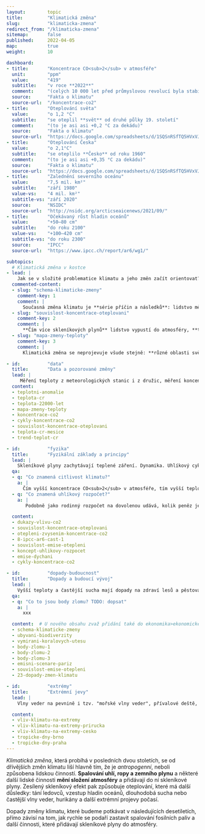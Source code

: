 ```yaml
---
layout:        topic
title:         "Klimatická změna"
slug:          "klimaticka-zmena"
redirect_from: "/klimaticka-zmena"
sitemap:       false
published:     2022-04-05
map:           true
weight:        10

dashboard:
- title:       "Koncentrace CO<sub>2</sub> v atmosféře"
  unit:        "ppm"
  value:       "419"
  subtitle:    "v roce **2022**"
  comment:     "(celých 10 000 let před průmyslovou revolucí byla stabilní koncentrace ~270 ppm)"
  source:      "Fakta o klimatu"
  source-url:  "/koncentrace-co2"
- title:       "Oteplování světa"
  value:       "o 1,2 °C"
  subtitle:    "se oteplil **svět** od druhé půlky 19. století"
  comment:     "(to je asi asi +0,2 °C za dekádu)"
  source:      "Fakta o klimatu"
  source-url:  "https://docs.google.com/spreadsheets/d/1SQSnRSfTQ5HVxVJvwj4igfl22hyblYVjDo_INceKy4I/edit#gid=979818322"
- title:       "Oteplování Česka"
  value:       "o 2,1°C"
  subtitle:    "se oteplilo **Česko** od roku 1960"
  comment:     "(to je asi asi +0,35 °C za dekádu)"
  source:      "Fakta o klimatu"
  source-url:  "https://docs.google.com/spreadsheets/d/1SQSnRSfTQ5HVxVJvwj4igfl22hyblYVjDo_INceKy4I/edit#gid=979818322"
- title:       "Zalednění severního oceánu"
  value:       "7,5 mil. km²"
  subtitle:    "září 1980"
  value-vs:    "4 mil. km²"
  subtitle-vs: "září 2020"
  source:      "NSIDC"
  source-url:  "http://nsidc.org/arcticseaicenews/2021/09/"
- title:       "Očekávaný růst hladin oceánů"
  value:       "+50–80 cm"
  subtitle:    "do roku 2100"
  value-vs:    "+100–420 cm"
  subtitle-vs: "do roku 2300"
  source:      "IPCC"
  source-url:  "https://www.ipcc.ch/report/ar6/wg1/"

subtopics:
  # Klimatická změna v kostce
- lead: |
    Jak se v složité problematice klimatu a jeho změn začít orientovat? Pro zjednodušení nabízíme tři zásadní vhledy:
  commented-content:
  - slug: "schema-klimaticke-zmeny"
    comment-key: 1
    comment: |
      Současná změna klimatu je **série příčin a následků**: lidstvo mění složení atmosféry, což zesiluje skleníkový efekt. Ten pak způsobuje oteplování, tání ledovců a další jevy.
  - slug: "souvislost-koncentrace-oteplovani"
    comment-key: 2
    comment: |
      **Čím více skleníkových plynů** lidstvo vypustí do atmosféry, **tím víc se planeta oteplí**.
  - slug: "mapa-zmeny-teploty"
    comment-key: 3
    comment: |
      Klimatická změna se neprojevuje všude stejně: **různé oblasti světa se oteplují různě rychle**.

- id:          "data"
  title:       "Data a pozorované změny"
  lead: |
     Měření teploty z meteorologických stanic i z družic, měření koncentrací skleníkových plynů ze současné atmosféry i z ledovcových vrtů, data o každoročních změnách v množství sněhu a ledu i data o vzestupu hladin oceánů - všechny tyto údaje umožňují představit si rychlost a rozhsah probíhající klimatické změny a porovnat ji se změnami, kterými planeta procházela v minulosti.
  content:
  - teplotni-anomalie
  - teplota-cr
  - teplota-22000-let
  - mapa-zmeny-teploty
  - koncentrace-co2
  - cykly-koncentrace-co2
  - souvislost-koncentrace-oteplovani
  - teplota-cr-mesice
  - trend-teplot-cr

- id:          "fyzika"
  title:       "Fyzikální základy a principy"
  lead: |
    Skleníkové plyny zachytávají teplené záření. Dynamika. Uhlíkový cyklus
  qa:
  - q: "Co znamená citlivost klimatu?"
    a: |
      Čím vyšší koncentrace CO<sub>2</sub> v atmosféře, tím vyšší teplota planety. Zvýšení koncentrace o 10 ppm (parts per million) způsobí oteplení planety asi o 0,1 °C. Tento přibližný vztah je užitečný k mnoha úvahám a odhadům budoucího vývoje...
  - q: "Co znamená uhlíkový rozpočet?"
    a: |
       Podobně jako rodinný rozpočet na dovolenou udává, kolik peněz je celkově možné utratit v průběhu dovolené, globální uhlíkový rozpočet říká, jaké množství CO<sub>2</sub> může ještě lidstvo vypustit, aby nebyla překročena určitá hodnota globálního oteplení...

  content:
  - dukazy-vlivu-co2
  - souvislost-koncentrace-oteplovani
  - otepleni-zvysenim-koncentrace-co2
  - 8-ipcc-ar6-cast-1
  - souvislost-emise-otepleni
  - koncept-uhlikovy-rozpocet
  - emise-dychani
  - cykly-koncentrace-co2

- id:          "dopady-budoucnost"
  title:       "Dopady a budoucí vývoj"
  lead: |
    Vyšší teploty a častější sucha mají dopady na zdraví lesů a pěstování potravin, vzestup hladin oceánů ohrožuje města na pobřeží a kvůli taní horských ledovců chybí voda v povodích, které jsou jimi napájeny. To jsou příklady dopadů klimatické změny. **Velikost dopadů**, které budeme potkávat v následujících desetiletích, přímo **závisí na tom, kolik skleníkových plynů do atmosféry vypustíme**. Pro jednotlivé emisní scénáře pak vědci modelují budoucí vývoj klimatické změny a její očekávané dopady.
  qa:
  - q: "Co to jsou body zlomu? TODO: dopsat"
    a: |
      xxx

  content:  # U nového obsahu zvaž přidání také do ekonomika>ekonomicke-dopady.
  - schema-klimaticke-zmeny
  - ubyvani-biodiverzity
  - vymirani-koralovych-utesu
  - body-zlomu-1
  - body-zlomu-2
  - body-zlomu-3
  - emisni-scenare-pariz
  - souvislost-emise-otepleni
  - 23-dopady-zmen-klimatu

- id:          "extrémy"
  title:       "Extrémní jevy"
  lead: |
    Vlny veder na pevnině i tzv. "mořské vlny veder", přívalové deště, dlouhé periody sucha, hurikány (odborně "tropické cyklóny") nebo počasí s rizikem lesních požárů (sucho + vítr) patří mezi extrémní projevy počasí, které se s postupující klimatickou změnou vyskytují častěji než dříve a přicházejí s větší intenzitou.

  content:
  - vliv-klimatu-na-extremy
  - vliv-klimatu-na-extremy-prirucka
  - vliv-klimatu-na-extremy-cesko
  - tropicke-dny-brno
  - tropicke-dny-praha
---
```


_Klimatická změna_, která probíhá v posledních dvou stoletích, se od dřívějších změn klimatu liší hlavně tím, že je *antropogenní*, neboli způsobena lidskou činností. **Spalování uhlí, ropy a zemního plynu** a některé další lidské činnosti **mění složení atmosféry** a přidávají do ní skleníkové plyny. Zesílený skleníkový efekt pak způsobuje oteplování, které má další důsledky: tání ledovců, vzestup hladin oceánů, dlouhodobá sucha nebo častější vlny veder, hurikány a další extrémní projevy počasí.

Dopady změny klimatu, které budeme potkávat v následujících desetiletích, přímo závisí na tom, jak rychle se podaří zastavit spalování fosilních paliv a další činnosti, které přidávají skleníkové plyny do atmosféry.
